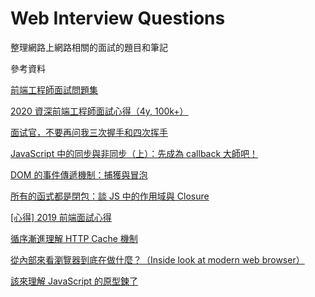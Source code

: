 # Web Interview Questions

整理網路上網路相關的面試的題目和筆記

參考資料

[前端工程師面試問題集](https://h5bp.org/Front-end-Developer-Interview-Questions/translations/chinese-traditional/#network-questions)

[2020 資深前端工程師面試心得（4y, 100k+）](https://medium.com/@hulitw/2020-senior-front-end-engineer-interview-249c719c1a97)

[面试官，不要再问我三次握手和四次挥手](https://juejin.im/post/5d9c284b518825095879e7a5)

[JavaScript 中的同步與非同步（上）：先成為 callback 大師吧！](https://blog.huli.tw/2019/10/04/javascript-async-sync-and-callback/)

[DOM 的事件傳遞機制：捕獲與冒泡 ](https://blog.huli.tw/2017/08/27/dom-event-capture-and-propagation/)

[所有的函式都是閉包：談 JS 中的作用域與 Closure](https://blog.huli.tw/2018/12/08/javascript-closure/)

[[心得] 2019 前端面試心得](https://pttcareer.com/soft_job/M.1571823381.A.B68.html?fbclid=IwAR0rgL80Jp9dzB4hT30Em6Rvl6PBArK-DR3GuAbwnc4PHWlbyizBqDiL8NA)

[循序漸進理解 HTTP Cache 機制](https://blog.techbridge.cc/2017/06/17/cache-introduction/)

[從內部來看瀏覽器到底在做什麼？（Inside look at modern web browser）](https://cythilya.github.io/2018/11/10/inside-look-at-modern-web-browser/)

[該來理解 JavaScript 的原型鍊了](https://blog.techbridge.cc/2017/04/22/javascript-prototype/)